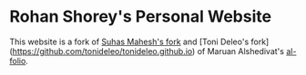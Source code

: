 # Rohan Shorey's Personal Website

This website is a fork of [Suhas Mahesh's fork](https://github.com/suhasm/suhasm.github.io) and [Toni Deleo's fork] (https://github.com/tonideleo/tonideleo.github.io) of Maruan Alshedivat's [al-folio](https://github.com/alshedivat/al-folio).
